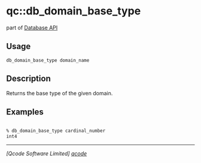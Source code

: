 qc::db_domain_base_type
===========

part of [Database API](../db.md)

Usage
-----
`db_domain_base_type domain_name`

Description
-----------
Returns the base type of the given domain.

Examples
--------
```tcl

% db_domain_base_type cardinal_number
int4

```

----------------------------------
*[Qcode Software Limited] [qcode]*

[qcode]: http://www.qcode.co.uk "Qcode Software"